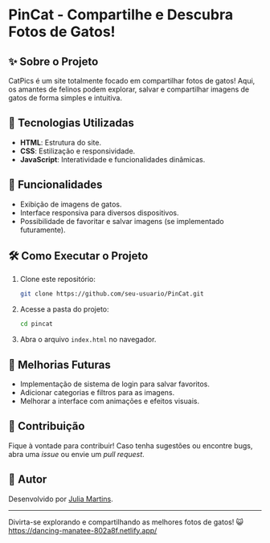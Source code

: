 # PinCat - Compartilhe e Descubra Fotos de Gatos!

## ✨ Sobre o Projeto
CatPics é um site totalmente focado em compartilhar fotos de gatos! Aqui, os amantes de felinos podem explorar, salvar e compartilhar imagens de gatos de forma simples e intuitiva.

## 📝 Tecnologias Utilizadas
- **HTML**: Estrutura do site.
- **CSS**: Estilização e responsividade.
- **JavaScript**: Interatividade e funcionalidades dinâmicas.

## 📖 Funcionalidades
- Exibição de imagens de gatos.
- Interface responsiva para diversos dispositivos.
- Possibilidade de favoritar e salvar imagens (se implementado futuramente).

## 🛠 Como Executar o Projeto
1. Clone este repositório:
   ```sh
   git clone https://github.com/seu-usuario/PinCat.git
   ```
2. Acesse a pasta do projeto:
   ```sh
   cd pincat
   ```
3. Abra o arquivo `index.html` no navegador.

## 🌟 Melhorias Futuras
- Implementação de sistema de login para salvar favoritos.
- Adicionar categorias e filtros para as imagens.
- Melhorar a interface com animações e efeitos visuais.

## 👥 Contribuição
Fique à vontade para contribuir! Caso tenha sugestões ou encontre bugs, abra uma _issue_ ou envie um _pull request_.

## 👤 Autor
Desenvolvido por [Julia Martins](https://github.com/juh-mm).

---
Divirta-se explorando e compartilhando as melhores fotos de gatos! 😺
https://dancing-manatee-802a8f.netlify.app/

